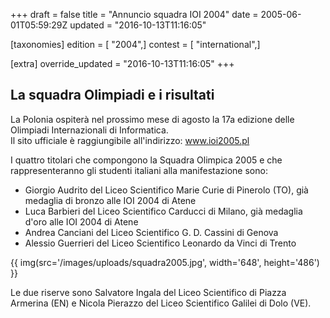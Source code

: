 +++
draft = false
title = "Annuncio squadra IOI 2004"
date = 2005-06-01T05:59:29Z
updated = "2016-10-13T11:16:05"

[taxonomies]
edition = [ "2004",]
contest = [ "international",]

[extra]
override_updated = "2016-10-13T11:16:05"
+++
## La squadra Olimpiadi e i risultati

La Polonia ospiterà nel prossimo mese di agosto la 17a edizione delle Olimpiadi Internazionali di Informatica.<br/>Il sito ufficiale è raggiungibile all'indirizzo: www.ioi2005.pl

I quattro titolari che compongono la Squadra Olimpica 2005 e che rappresenteranno gli studenti italiani alla manifestazione sono:

- Giorgio Audrito del Liceo Scientifico Marie Curie di Pinerolo (TO), già medaglia di bronzo alle IOI 2004 di Atene
- Luca Barbieri del Liceo Scientifico Carducci di Milano, già medaglia d'oro alle IOI 2004 di Atene
- Andrea Canciani del Liceo Scientifico G. D. Cassini di Genova
- Alessio Guerrieri del Liceo Scientifico Leonardo da Vinci di Trento

{{ img(src='/images/uploads/squadra2005.jpg', width='648', height='486') }}

Le due riserve sono Salvatore Ingala del Liceo Scientifico di Piazza Armerina (EN) e Nicola Pierazzo del Liceo Scientifico Galilei di Dolo (VE).
